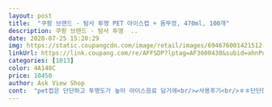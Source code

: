 ```yaml
---
layout: post 
title:  "쿠팡 브랜드 - 탐사 투명 PET 아이스컵 + 돔뚜껑, 470ml, 100개" 
description: 쿠팡 브랜드 - 탐사 투명  ..
date: 2020-07-25 15:20:29 
img: https://static.coupangcdn.com/image/retail/images/694676001421512-f6e324c9-203b-4e0c-a260-0854ec5307d0.jpg 
linkUrl: https://link.coupang.com/re/AFFSDP?lptag=AF3600438&subid=ahnPublicAsk&pageKey=1720364673&itemId=2928103460&vendorItemId=70916705022&traceid=V0-113-f59a55d13860a8b2 
categories: [1013] 
color: 4A148C 
price: 10450 
author: Ask View Shop 
cont:  "pet컵은 단단하고 투명도가 높아 아이스음료 담기에<br/>✔️사용후기<br/>ㅎㅎ단단한 편이라 음료가 흐르거나 하지 않아서 좋았어요!!!<br/>간혹 약한 pet컵 사용하면 중간에 깨져서 음료 흘린적이 있는데<br/>그래서 회사에서 두고 쓰기 매우 편한 것 같아요<br/>단가 때문에 얇게 만들어진 컵들은 힘이 없어서<br/>돔 뚜껑 형태라 위에 휘핑크림 같은 것도 올릴 수 있어서 좋아요<br/>두께는 얇지도 두껍지도 않고 적당한 것 같구요<br/>뚜껑 끼울때 잘 구겨져 힘들고,<br/>뚜껑이 잘 안 끼워져서 애먹이는 것들도 있는데<br/>바닥과 컵 윗부분은 단단하게 만들어져 힘이 있고<br/>분리수거도 쉽게 할 수 있어서 좋네요 ㅎㅎ<br/>사무실에서 편하게 사용 할 수 있을것 같아요 ㅎㅎ<br/>사실 회사에서 유리컵 쓰면 설거지가 너무 불편하거든요<br/>사용해보니까 470ml가 생각보다 진짜 큰 용량이네요<br/>손에 들고 있을 때도 말랑 거리거나 찌그러지지 않구요<br/>슥슥 잘 끼워집니다.<br/><br/>안정감 있고 내구성도 좋은 것 같아요!<br/>여름에 특히 아이스 음료나 얼음물을 많이 마시는 편인데요 ㅎㅎ<br/>음료 담아봤을 때 새지 않고 안전했습니다<br/>이 가격이면 카페 사장님들 쓰셔도 무방할듯 하네요^^<br/>이건 몸통 부분은 잡았을때 부드럽지만<br/>자주이용할 것 같아요 매우 만족하는 제품이예요!<br/>잡을 때 편한 컵이고, 뚜껑 높이가 많이 높진 않아서<br/>정말 좋아여 놀랐습니다.<br/>.<br/><br/>제가 쓴 건 470ml 인데 컵이 날씬해서 손 작은 분들도<br/>좋더라구요 ㅎㅎ<br/>찌그러지지 않아요 !<br/>충분하니 좋았어요.<br/><br/>카페 알바를 하면서 수많은 아이스 컵을 만져보았는데<br/>컵이 넘 약해서 잡으면 팍 휘고 사용감이 진짜 별론데.<br/>.<br/><br/>크기도 넉넉해서 얼음이랑 음료 담아도<br/>크림을 많이 올리긴 힘들거 같고 약간 스무디 컵 느낌나요!<br/>탄탄하게 정말 잘 만든 컵이네요!!<br/>탐사 투명 PET 아이스컵<br/>테이크 아웃용 으로 이동 할떄도 좋고,<br/>하루동안 여러번 음료 담아서 사용하기 좋을 것 같아요<br/>환경을 생각한다면 일회용컵 자제해야하긴 하지만 너무 편해요.<br/>.<br/><br/>" 
---
```


